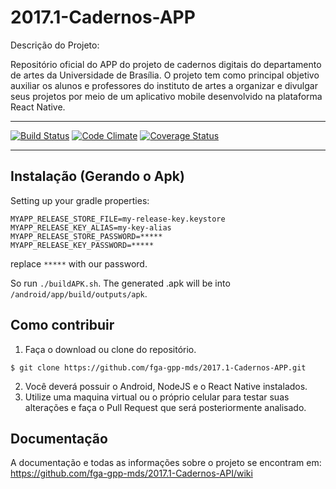 # 2017.1-Cadernos-APP

Descrição do Projeto:

Repositório oficial do APP do projeto de cadernos digitais do departamento de artes da Universidade de Brasília. O projeto tem como principal objetivo auxiliar os alunos e professores do instituto de artes a organizar e divulgar seus projetos por meio de um aplicativo mobile desenvolvido na plataforma React Native.

***
[![Build Status](https://travis-ci.org/fga-gpp-mds/2017.1-Cadernos-APP.svg?branch=master)](https://travis-ci.org/fga-gpp-mds/2017.1-Cadernos-APP)
[![Code Climate](https://codeclimate.com/github/fga-gpp-mds/2017.1-Cadernos-APP/badges/gpa.svg)](https://codeclimate.com/github/fga-gpp-mds/2017.1-Cadernos-APP)
[![Coverage Status](https://coveralls.io/repos/github/fga-gpp-mds/2017.1-Cadernos-APP/badge.svg?branch=master)](https://coveralls.io/github/fga-gpp-mds/2017.1-Cadernos-APP?branch=master)
***

## Instalação (Gerando o Apk)

Setting up your gradle properties:

```
MYAPP_RELEASE_STORE_FILE=my-release-key.keystore
MYAPP_RELEASE_KEY_ALIAS=my-key-alias
MYAPP_RELEASE_STORE_PASSWORD=*****
MYAPP_RELEASE_KEY_PASSWORD=*****
```

replace `*****` with our password.

So run `./buildAPK.sh`. The generated .apk will be into `/android/app/build/outputs/apk`.

## Como contribuir

1. Faça o download ou clone do repositório.
```console
$ git clone https://github.com/fga-gpp-mds/2017.1-Cadernos-APP.git
```
2. Você deverá possuir o Android, NodeJS e o React Native instalados.
3. Utilize uma maquina virtual ou o próprio celular para testar suas alterações e faça o Pull Request que será posteriormente analisado.

## Documentação

A documentação e todas as informações sobre o projeto se encontram em: https://github.com/fga-gpp-mds/2017.1-Cadernos-API/wiki
